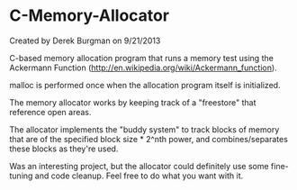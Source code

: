 C-Memory-Allocator
==================

Created by Derek Burgman on 9/21/2013

C-based memory allocation program that runs a memory test using the Ackermann Function (http://en.wikipedia.org/wiki/Ackermann_function).

malloc is performed once when the allocation program itself is initialized. 

The memory allocator works by keeping track of a "freestore" that reference open areas. 

The allocator implements the "buddy system" to track blocks of memory that are of the specified block size * 2^nth power, and combines/separates these blocks as they're used.





Was an interesting project, but the allocator could definitely use some fine-tuning and code cleanup. Feel free to do what you want with it.
